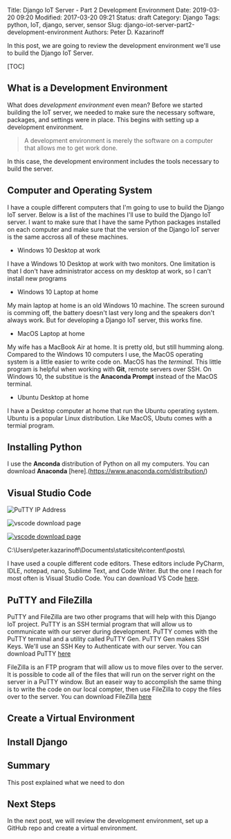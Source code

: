Title: Django IoT Server - Part 2 Development Environment
Date: 2019-03-20 09:20
Modified: 2017-03-20 09:21
Status: draft
Category: Django
Tags: python, IoT, django, server, sensor
Slug: django-iot-server-part2-development-environment
Authors: Peter D. Kazarinoff

In this post, we are going to review the development environment we'll use to build the Django IoT Server. 

[TOC]

## What is a Development Environment

What does _development environment_ even mean? Before we started building the IoT server, we needed to make sure the necessary software, packages, and settings were in place. This begins with setting up a development environment. 

 > A development environment is merely the software on a computer that allows me to get work done. 
 
 In this case, the development environment includes the tools necessary to build the server.

## Computer and Operating System

I have a couple different computers that I'm going to use to build the Django IoT server. Below is a list of the machines I'll use to build the Django IoT server. I want to make sure that I have the same Python packages installed on each computer and make sure that the version of the Django IoT server is the same accross all of these machines.

 * Windows 10 Desktop at work

I have a Windows 10 Desktop at work with two monitors. One limitation is that I don't have administrator access on my desktop at work, so I can't install new programs

 * Windows 10 Laptop at home

My main laptop at home is an old Windows 10 machine. The screen suround is comming off, the battery doesn't last very long and the speakers don't always work. But for developing a Django IoT server, this works fine. 

 * MacOS Laptop at home

My wife has a MacBook Air at home. It is pretty old, but still humming along. Compared to the Windows 10 computers I use, the MacOS operating system is a little easier to write code on. MacOS has the _terminal_. This little program is helpful when working with **Git**, remote servers over SSH. On Windows 10, the substitue is the **Anaconda Prompt** instead of the MacOS terminal. 

 * Ubuntu Desktop at home

I have a Desktop computer at home that run the Ubuntu operating system. Ubuntu is a popular Linux distribution. Like MacOS, Ubutu comes with a termial program. 

## Installing Python

I use the **Anconda** distribution of Python on all my computers. You can download **Anaconda** [here].(https://www.anaconda.com/distribution/)

## Visual Studio Code

![PuTTY IP Address]({filename}/posts/jupyterhub/puTTY_IP_and_Port.png)

![vscode download page]({filename}/posts/django_iot_server/images/putty_download_page.png)

[![vscode download page]({filename}/posts/django_iot_server/images/vscode_download_page.png)](https://code.visualstudio.com/download)

C:\Users\peter.kazarinoff\Documents\staticsite\content\posts\

I have used a couple different code editors. These editors include PyCharm, IDLE, notepad, nano, Sublime Text, and Code Writer. But the one I reach for most often is Visual Studio Code. You can download VS Code [here](https://code.visualstudio.com/download).

## PuTTY and FileZilla

PuTTY and FileZilla are two other programs that will help with this Django IoT project. PuTTY is an SSH termial program that will allow us to communicate with our server during development. PuTTY comes with the PuTTY terminal and a utility called PuTTY Gen. PuTTY Gen makes SSH Keys. We'll use an SSH Key to Authenticate with our server. You can download PuTTY [here](https://www.putty.org/)

FileZilla is an FTP program that will allow us to move files over to the server. It is possible to code all of the files that will run on the server right on the server in a PuTTY window. But an easeir way to accomplish the same thing is to write the code on our local compter, then use FileZilla to copy the files over to the server. You can download FileZilla [here](https://filezilla-project.org/download.php?platform=win64)

## Create a Virtual Environment



## Install Django

## Summary

This post explained what we need to don

## Next Steps

In the next post, we will review the development environment, set up a GitHub repo and create a virtual environment.
